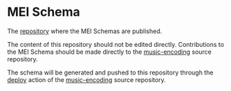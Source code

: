# MEI Schema

The [repository](https://github.com/music-encoding/schema/) where the MEI Schemas are published.

The content of this repository should not be edited directly. Contributions to the MEI Schema should be made directly to the [music-encoding](https://github.com/music-encoding/music-encoding) source repository.

The schema will be generated and pushed to this repository through the [deploy](https://github.com/music-encoding/music-encoding/blob/develop/.github/workflows/deploy.yml) action of the [music-encoding](https://github.com/music-encoding/music-encoding) source repository.
